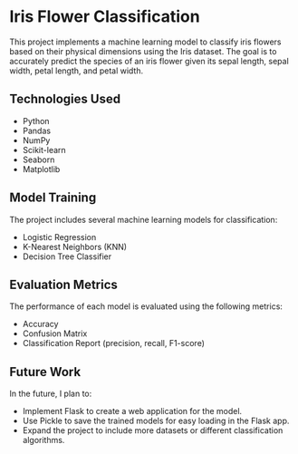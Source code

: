 # Iris Flower Classification

This project implements a machine learning model to classify iris flowers based on their physical dimensions using the Iris dataset. The goal is to accurately predict the species of an iris flower given its sepal length, sepal width, petal length, and petal width.

## Technologies Used

- Python
- Pandas
- NumPy
- Scikit-learn
- Seaborn
- Matplotlib

## Model Training

The project includes several machine learning models for classification:
- Logistic Regression
- K-Nearest Neighbors (KNN)
- Decision Tree Classifier

## Evaluation Metrics

The performance of each model is evaluated using the following metrics:
- Accuracy
- Confusion Matrix
- Classification Report (precision, recall, F1-score)

## Future Work

In the future, I plan to:
- Implement Flask to create a web application for the model.
- Use Pickle to save the trained models for easy loading in the Flask app.
- Expand the project to include more datasets or different classification algorithms.
